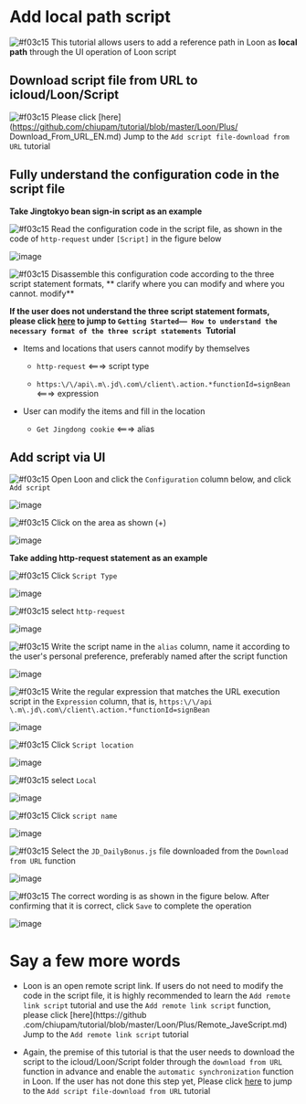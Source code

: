 # Add local path script

![#f03c15](https://placehold.it/15/f03c15/000000?text=+) This tutorial allows users to add a reference path in Loon as **local path** through the UI operation of Loon script

## Download script file from URL to icloud/Loon/Script

![#f03c15](https://placehold.it/15/f03c15/000000?text=+) Please click [here](https://github.com/chiupam/tutorial/blob/master/Loon/Plus/ Download_From_URL_EN.md) Jump to the `Add script file-download from URL` tutorial

## Fully understand the configuration code in the script file

**Take Jingtokyo bean sign-in script as an example**

![#f03c15](https://placehold.it/15/f03c15/000000?text=+) Read the configuration code in the script file, as shown in the code of `http-request` under `[Script]` in the figure below

![image](https://raw.githubusercontent.com/chiupam/tutorial-image/master/Loon/Plus/JD-DailyBonus_http-request.jpg)

![#f03c15](https://placehold.it/15/f03c15/000000?text=+) Disassemble this configuration code according to the three script statement formats, ** clarify where you can modify and where you cannot. modify**

**If the user does not understand the three script statement formats, please click [here](https://github.com/chiupam/tutorial/blob/master/Loon/Plus/JaveScript_Format_EN.md) to jump to `Getting Started—— How to understand the necessary format of the three script statements `Tutorial**

- Items and locations that users cannot modify by themselves

  - `http-request` <===> script type

  - `https:\/\/api\.m\.jd\.com\/client\.action.*functionId=signBean` <===> expression

- User can modify the items and fill in the location

  - `Get Jingdong cookie` <===> alias

## Add script via UI

![#f03c15](https://placehold.it/15/f03c15/000000?text=+) Open Loon and click the `Configuration` column below, and click `Add script`

![image](https://raw.githubusercontent.com/chiupam/tutorial-image/master/Loon/Plus/Local_Script.jpg)

![#f03c15](https://placehold.it/15/f03c15/000000?text=+) Click on the area as shown (+)

![image](https://raw.githubusercontent.com/chiupam/tutorial-image/master/Loon/Plus/Local_Script_1.jpg)

**Take adding http-request statement as an example**

![#f03c15](https://placehold.it/15/f03c15/000000?text=+) Click `Script Type`

![image](https://raw.githubusercontent.com/chiupam/tutorial-image/master/Loon/Plus/Local_Script_2.jpg)

![#f03c15](https://placehold.it/15/f03c15/000000?text=+) select `http-request`

![image](https://raw.githubusercontent.com/chiupam/tutorial-image/master/Loon/Plus/Local_Script_3.jpg)

![#f03c15](https://placehold.it/15/f03c15/000000?text=+) Write the script name in the `alias` column, name it according to the user's personal preference, preferably named after the script function

![image](https://raw.githubusercontent.com/chiupam/tutorial-image/master/Loon/Plus/Local_Script_4.jpg)

![#f03c15](https://placehold.it/15/f03c15/000000?text=+) Write the regular expression that matches the URL execution script in the `Expression` column, that is, `https:\/\/api \.m\.jd\.com\/client\.action.*functionId=signBean`

![image](https://raw.githubusercontent.com/chiupam/tutorial-image/master/Loon/Plus/Local_Script_5.jpg)

![#f03c15](https://placehold.it/15/f03c15/000000?text=+) Click `Script location`

![image](https://raw.githubusercontent.com/chiupam/tutorial-image/master/Loon/Plus/Local_Script_6.jpg)

![#f03c15](https://placehold.it/15/f03c15/000000?text=+) select `Local`

![image](https://raw.githubusercontent.com/chiupam/tutorial-image/master/Loon/Plus/Local_Script_7.jpg)

![#f03c15](https://placehold.it/15/f03c15/000000?text=+) Click `script name`

![image](https://raw.githubusercontent.com/chiupam/tutorial-image/master/Loon/Plus/Local_Script_8.jpg)

![#f03c15](https://placehold.it/15/f03c15/000000?text=+) Select the `JD_DailyBonus.js` file downloaded from the `Download from URL` function

![image](https://raw.githubusercontent.com/chiupam/tutorial-image/master/Loon/Plus/Local_Script_9.jpg)

![#f03c15](https://placehold.it/15/f03c15/000000?text=+) The correct wording is as shown in the figure below. After confirming that it is correct, click `Save` to complete the operation

![image](https://raw.githubusercontent.com/chiupam/tutorial-image/master/Loon/Plus/Local_Script_10.jpg)

# Say a few more words

- Loon is an open remote script link. If users do not need to modify the code in the script file, it is highly recommended to learn the `Add remote link script` tutorial and use the `Add remote link script` function, please click [here](https://github .com/chiupam/tutorial/blob/master/Loon/Plus/Remote_JaveScript.md) Jump to the `Add remote link script` tutorial

- Again, the premise of this tutorial is that the user needs to download the script to the icloud/Loon/Script folder through the `download from URL` function in advance and enable the `automatic synchronization` function in Loon. If the user has not done this step yet, Please click [here](https://github.com/chiupam/tutorial/blob/master/Loon/Plus/Download_From_URL_EN.md) to jump to the `Add script file-download from URL` tutorial